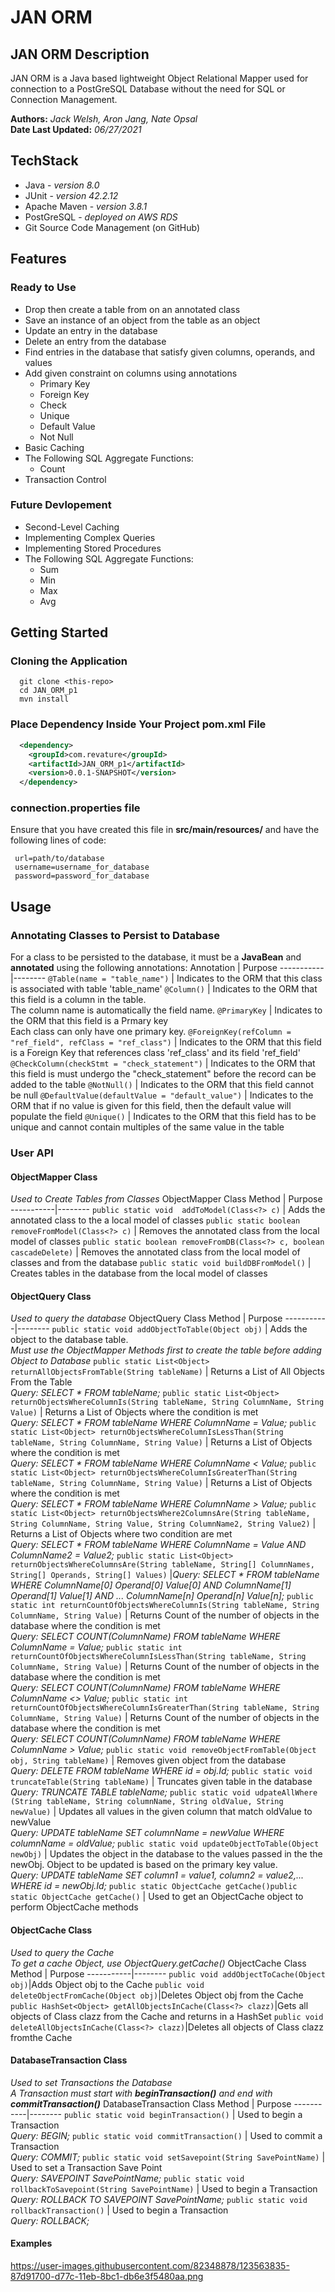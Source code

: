 # JAN ORM

## JAN ORM Description
JAN ORM is a Java based lightweight Object Relational Mapper used for connection to a PostGreSQL Database without the need for SQL or Connection Management. 

**Authors:** *Jack Welsh, Aron Jang, Nate Opsal*<br/>
**Date Last Updated:** *06/27/2021*

## TechStack
* Java - _version 8.0_
* JUnit - _version 42.2.12_
* Apache Maven - _version 3.8.1_
* PostGreSQL - _deployed on AWS RDS_
* Git Source Code Management (on GitHub) 

## Features
### Ready to Use
* Drop then create a table from on an annotated class
* Save an instance of an object from the table as an object
* Update an entry in the database
* Delete an entry from the database
* Find entries in the database that satisfy given columns, operands, and values
* Add given constraint on columns using annotations
  * Primary Key
  * Foreign Key
  * Check
  * Unique
  * Default Value
  * Not Null
* Basic Caching
* The Following SQL Aggregate Functions:
  * Count
* Transaction Control

### Future Devlopement
* Second-Level Caching
* Implementing Complex Queries
* Implementing Stored Procedures
* The Following SQL Aggregate Functions:
  * Sum
  * Min
  * Max
  * Avg

## Getting Started  
### Cloning the Application
```shell
  git clone <this-repo>
  cd JAN_ORM_p1
  mvn install
```
### Place Dependency Inside Your Project pom.xml File
```XML
  <dependency>
    <groupId>com.revature</groupId>
    <artifactId>JAN_ORM_p1</artifactId>
    <version>0.0.1-SNAPSHOT</version>
  </dependency>

```
### connection.properties file
Ensure that you have created this file in **src/main/resources/** and have the following lines of code:
 ``` 
  url=path/to/database
  username=username_for_database
  password=password_for_database  
  ```
## Usage
### Annotating Classes to Persist to Database
For a class to be persisted to the database, it must be a **JavaBean** and **annotated** using the following annotations:
Annotation | Purpose
-----------|--------
```@Table(name = "table_name")``` | Indicates to the ORM that this class is associated with table 'table_name'
```@Column()``` | Indicates to the ORM that this field is a column in the table.<br/>The column name is automatically the field name.
```@PrimaryKey``` | Indicates to the ORM that this field is a Prmary key <br/>Each class can only have one primary key.
```@ForeignKey(refColumn = "ref_field", refClass = "ref_class")``` | Indicates to the ORM that this field is a Foreign Key that references class 'ref_class' and its field 'ref_field'
```@CheckColumn(checkStmt = "check_statement")``` | Indicates to the ORM that this field is must undergo the "check_statement" before the record can be added to the table
```@NotNull()``` | Indicates to the ORM that this field cannot be null
```@DefaultValue(defaultValue = "default_value")``` | Indicates to the ORM that if no value is given for this field, then the default value will populate the field
```@Unique()``` | Indicates to the ORM that this field has to be unique and cannot contain multiples of the same value in the table

### User API
#### ObjectMapper Class
*Used to Create Tables from Classes*
ObjectMapper Class Method | Purpose
-----------|--------
```public static void  addToModel(Class<?> c)``` | Adds the annotated class to the a local model of classes
```public static boolean removeFromModel(Class<?> c)``` | Removes the annotated class from the local model of classes
```public static boolean removeFromDB(Class<?> c, boolean cascadeDelete)``` | Removes the annotated class from the local model of classes and from the database
```public static void buildDBFromModel()``` | Creates tables in the database from the local model of classes


#### ObjectQuery Class
*Used to query the database*
ObjectQuery Class Method | Purpose
-----------|--------
```public static void addObjectToTable(Object obj)``` | Adds the object to the database table.<br/> *Must use the ObjectMapper Methods first to create the table before adding Object to Database*
```public static List<Object> returnAllObjectsFromTable(String tableName)``` | Returns a List of All Objects From the Table<br/>*Query: SELECT * FROM tableName;*
```public static List<Object> returnObjectsWhereColumnIs(String tableName, String ColumnName, String Value)``` | Returns a List of Objects where the condition is met<br/>*Query: SELECT * FROM tableName WHERE ColumnName = Value;*
```public static List<Object> returnObjectsWhereColumnIsLessThan(String tableName, String ColumnName, String Value)``` | Returns a List of Objects where the condition is met<br/>*Query: SELECT * FROM tableName WHERE ColumnName < Value;*
```public static List<Object> returnObjectsWhereColumnIsGreaterThan(String tableName, String ColumnName, String Value)``` | Returns a List of Objects where the condition is met<br/>*Query: SELECT * FROM tableName WHERE ColumnName > Value;*
```public static List<Object> returnObjectsWhere2ColumnsAre(String tableName, String ColumnName, String Value, String ColumnName2, String Value2)``` |  Returns a List of Objects where two condition are met<br/>*Query: SELECT * FROM tableName WHERE ColumnName = Value AND ColumnName2 = Value2;*
```public static List<Object> returnObjectsWhereColumnsAre(String tableName, String[] ColumnNames, String[] Operands, String[] Values)``` |*Query: SELECT * FROM tableName WHERE ColumnName[0] Operand[0] Value[0] AND ColumnName[1] Operand[1] Value[1] AND ... ColumnName[n] Operand[n] Value[n];* 
```public static int returnCountOfObjectsWhereColumnIs(String tableName, String ColumnName, String Value)``` | Returns Count of the number of objects in the database where the condition is met<br/>*Query: SELECT COUNT(ColumnName) FROM tableName WHERE ColumnName = Value;*
```public static int returnCountOfObjectsWhereColumnIsLessThan(String tableName, String ColumnName, String Value)``` | Returns Count of the number of objects in the database where the condition is met<br/>*Query: SELECT COUNT(ColumnName) FROM tableName WHERE ColumnName <> Value;*
```public static int returnCountOfObjectsWhereColumnIsGreaterThan(String tableName, String ColumnName, String Value)``` | Returns Count of the number of objects in the database where the condition is met<br/>*Query: SELECT COUNT(ColumnName) FROM tableName WHERE ColumnName > Value;*
```public static void removeObjectFromTable(Object obj, String tableName)``` | Removes given object from the database <br/>*Query: DELETE FROM tableName WHERE id = obj.Id;*
```public static void truncateTable(String tableName)``` | Truncates given table in the database <br/>*Query: TRUNCATE TABLE tableName;*
```public static void udpateAllWhere (String tableName, String columnName, String oldValue, String newValue)``` | Updates all values in the given column that match oldValue to newValue <br/>*Query: UPDATE tableName SET columnName = newValue WHERE columnName = oldValue;*
```public static void updateObjectToTable(Object newObj)``` | Updates the object in the database to the values passed in the the newObj. Object to be updated is based on the primary key value. <br/>*Query: UPDATE tableName SET column1 = value1, column2 = value2,... WHERE id = newObj.Id;*
```public static ObjectCache getCache()public static ObjectCache getCache()``` | Used to get an ObjectCache object to perform ObjectCache methods


#### ObjectCache Class
*Used to query the Cache*<br/>
*To get a cache Object, use ObjectQuery.getCache()*
ObjectCache Class Method | Purpose
-----------|--------
```public void addObjectToCache(Object obj)```|Adds Object obj to the Cache
```public void deleteObjectFromCache(Object obj)```|Deletes Object obj from the Cache
```public HashSet<Object> getAllObjectsInCache(Class<?> clazz)```|Gets all objects of Class clazz from the Cache and returns in a HashSet
```public void deleteAllObjectsInCache(Class<?> clazz)```|Deletes all objects of Class clazz fromthe Cache

#### DatabaseTransaction Class
*Used to set Transactions the Database<br/>A Transaction must start with **beginTransaction()** and end with **commitTransaction()***
DatabaseTransaction Class Method | Purpose
-----------|--------
```public static void beginTransaction()``` | Used to begin a Transaction<br/>*Query: BEGIN;*
```public static void commitTransaction()``` | Used to commit a Transaction<br/>*Query: COMMIT;*
```public static void setSavepoint(String SavePointName)``` | Used to set a Transaction Save Point<br/>*Query: SAVEPOINT SavePointName;*
```public static void rollbackToSavepoint(String SavePointName)``` | Used to begin a Transaction<br/>*Query: ROLLBACK TO SAVEPOINT SavePointName;*
```public static void rollbackTransaction()``` | Used to begin a Transaction<br/>*Query: ROLLBACK;*

#### Examples
https://user-images.githubusercontent.com/82348878/123563835-87d91700-d77c-11eb-8bc1-db6e3f5480aa.png
